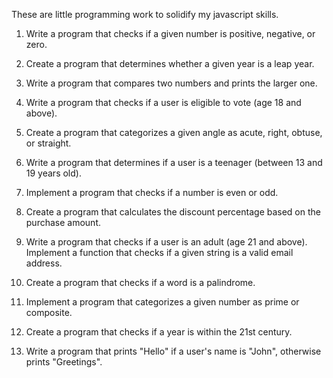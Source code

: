 These are little programming work to solidify my javascript skills.


1. Write a program that checks if a given number is positive, negative, or zero.

2. Create a program that determines whether a given year is a leap year.

3. Write a program that compares two numbers and prints the larger one.

4. Write a program  that checks if a user is eligible to vote (age 18 and above).

5. Create a program that categorizes a given angle as acute, right, obtuse, or straight.

6. Write a program that determines if a user is a teenager (between 13 and 19 years old).

7. Implement a program that checks if a number is even or odd.

8. Create a program that calculates the discount percentage based on the purchase amount.

9. Write a program that checks if a user is an adult (age 21 and above).
Implement a function that checks if a given string is a valid email address.

10. Create a program that checks if a word is a palindrome.

11. Implement a program that categorizes a given number as prime or composite.

12. Create a program that checks if a year is within the 21st century.

13. Write a program that prints "Hello" if a user's name is "John", otherwise prints "Greetings".
